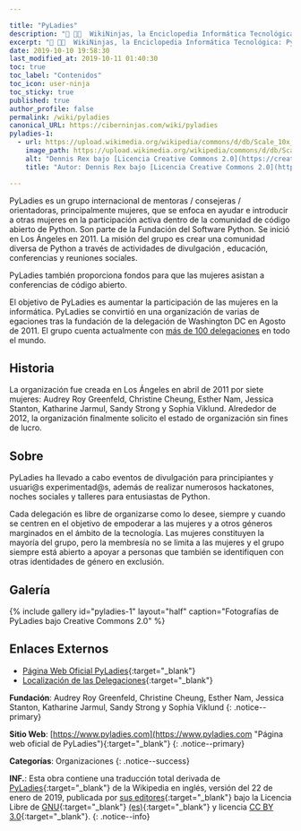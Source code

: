 ```yaml
---

title: "PyLadies"
description: "📖 👨‍💻  WikiNinjas, la Enciclopedia Informática Tecnológica: PyLadies, grupo de mujeres consejeras u orientadoras encargadas de ayudar a otras mujeres en la participación activa dentro de la comunidad de código abierto de Python."
excerpt: "📖 👨‍💻  WikiNinjas, la Enciclopedia Informática Tecnológica: PyLadies, grupo de mujeres consejeras u orientadoras encargadas de ayudar a otras mujeres en la participación activa dentro de la comunidad de código abierto de Python."
date: 2019-10-10 19:58:30
last_modified_at: 2019-10-11 01:40:30
toc: true
toc_label: "Contenidos"
toc_icon: user-ninja
toc_sticky: true
published: true
author_profile: false
permalink: /wiki/pyladies
canonical_URL: https://ciberninjas.com/wiki/pyladies
pyladies-1:
  - url: https://upload.wikimedia.org/wikipedia/commons/d/db/Scale_10x_DSC_0050_%286737986619%29.jpg
    image_path: https://upload.wikimedia.org/wikipedia/commons/d/db/Scale_10x_DSC_0050_%286737986619%29.jpg
    alt: "Dennis Rex bajo [Licencia Creative Commons 2.0](https://creativecommons.org/licenses/by/2.0/)"
    title: "Autor: Dennis Rex bajo [Licencia Creative Commons 2.0](https://creativecommons.org/licenses/by/2.0/)"

---
```


PyLadies es un grupo internacional de mentoras / consejeras / orientadoras, principalmente mujeres,  que se enfoca en ayudar e introducir a otras mujeres en la participación activa dentro de la comunidad de código abierto de Python. Son parte de la Fundación del Software Python. Se inició en Los Ángeles en 2011. La misión del grupo es crear una comunidad diversa de Python a través de actividades de divulgación , educación, conferencias y reuniones sociales.

PyLadies también proporciona fondos para que las mujeres asistan a conferencias de código abierto.

El objetivo de PyLadies es aumentar la participación de las mujeres en la informática. PyLadies se convirtió en una organización de varias de egaciones tras la fundación de la delegación de Washington DC en Agosto de 2011. El grupo cuenta actualmente con [más de 100 delegaciones](/wiki/pyladies/#enlaces-externos "Más de 100 delegaciones de PyLadies que existen a lo largo de todo el mundo") en todo el mundo. 

## Historia

La organización fue creada en Los Ángeles en abril de 2011 por siete mujeres: Audrey Roy Greenfeld, Christine Cheung, Esther Nam, Jessica Stanton, Katharine Jarmul, Sandy Strong y Sophia Viklund. Alrededor de 2012, la organización finalmente solicito el estado de organización sin fines de lucro.

## Sobre

PyLadies ha llevado a cabo eventos de divulgación para principiantes y usuari@s experimentad@s, además de realizar numerosos hackatones, noches sociales y talleres para entusiastas de Python.

Cada delegación es libre de organizarse como lo desee, siempre y cuando se centren en el objetivo de empoderar a las mujeres y a otros géneros marginados en el ámbito de la tecnología. Las mujeres constituyen la mayoría del grupo, pero la membresía no se limita a las mujeres y el grupo siempre está abierto a apoyar a personas que también se identifiquen con otras identidades de género en exclusión.

## Galería

{% include gallery id="pyladies-1" layout="half" caption="Fotografías de PyLadies bajo Creative Commons 2.0" %}

## Enlaces Externos

* [Página Web Oficial PyLadies](https://www.pyladies.com){:target="_blank"}
* [Localización de las Delegaciones](https://www.pyladies.com/locations/){:target="_blank"}

<!-- Comunidades de Mujeres en el Mundo de la Tecnología https://en.wikipedia.org/wiki/Category:Organizations_for_women_in_science_and_technology -->
**Fundación**: Audrey Roy Greenfeld, Christine Cheung, Esther Nam, Jessica Stanton, Katharine Jarmul, Sandy Strong y Sophia Viklund
{: .notice--primary}

**Sitio Web**: [https://www.pyladies.com](https://www.pyladies.com "Página web oficial de PyLadies"){:target="_blank"}
{: .notice--primary}

**Categorías**: Organizaciones
{: .notice--success}

<!-- https://en.wikipedia.org/wiki/Category:Organizations_for_women_in_science_and_technology https://www.techrepublic.com/article/10-awesome-technology-nonprofits-you-should-know-about/ https://en.wikipedia.org/wiki/Nonprofit_Technology_Resources -->
**INF.**: Esta obra contiene una traducción total derivada de [PyLadies](https://en.wikipedia.org/wiki/Eclipse_Theia){:target="_blank"} de la Wikipedia en inglés, versión del 22 de enero de 2019, publicada por [sus editores](https://en.wikipedia.org/w/index.php?title=Eclipse_Theia&action=history){:target="_blank"} bajo la Licencia Libre de [GNU](http://www.gnu.org/licenses/licenses.html#GPL){:target="_blank"} [(es)](https://es.wikipedia.org/wiki/Wikipedia:Traducci%C3%B3n_no_oficial_de_la_Licencia_de_documentaci%C3%B3n_libre_de_GNU){:target="_blank"} y licencia [CC BY 3.0](https://creativecommons.org/licenses/by-sa/3.0/deed.es){:target="_blank"}.
{: .notice--info}

<!-- organizaciones de mujeres : https://en.wikipedia.org/wiki/Category:Organizations_for_women_in_science_and_technology https://en.wikipedia.org/wiki/Women_Who_Code -->